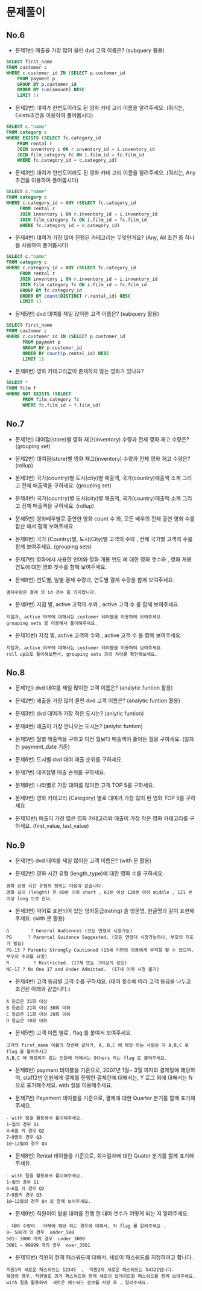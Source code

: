 # 문제풀이

## No.6
* 문제1번) 매출을 가장 많이 올린 dvd 고객 이름은? (subquery 활용)
```sql
SELECT first_name 
FROM customer c 
WHERE c.customer_id IN (SELECT p.customer_id
    FROM payment p
    GROUP BY p.customer_id
    ORDER BY sum(amount) DESC 
    LIMIT 1)
```
* 문제2번) 대여가 한번도이라도 된 영화 카테 고리 이름을 알려주세요. (쿼리는, Exists조건을 이용하여 풀어봅시다)
```sql
SELECT c."name" 
FROM category c
WHERE EXISTS (SELECT fc.category_id 
    FROM rental r 
    JOIN inventory i ON r.inventory_id = i.inventory_id 
    JOIN film_category fc ON i.film_id = fc.film_id
    WHERE fc.category_id = c.category_id)
```
* 문제3번) 대여가 한번도이라도 된 영화 카테 고리 이름을 알려주세요. (쿼리는, Any 조건을 이용하여 풀어봅시다)
```sql
SELECT c."name" 
FROM category c 
WHERE c.category_id = ANY (SELECT fc.category_id 
     FROM rental r 
     JOIN inventory i ON r.inventory_id = i.inventory_id 
     JOIN film_category fc ON i.film_id = fc.film_id
     WHERE fc.category_id = c.category_id)
```
* 문제4번) 대여가 가장 많이 진행된 카테고리는 무엇인가요? (Any, All 조건 중 하나를 사용하여 풀어봅시다)
```sql
SELECT c."name" 
FROM category c 
WHERE c.category_id = ANY (SELECT fc.category_id 
     FROM rental r 
     JOIN inventory i ON r.inventory_id = i.inventory_id 
     JOIN film_category fc ON i.film_id = fc.film_id
     GROUP BY fc.category_id
     ORDER BY count(DISTINCT r.rental_id) DESC 
     LIMIT 1)
```
* 문제5번) dvd 대여를 제일 많이한 고객 이름은? (subquery 활용)
```sql
SELECT first_name 
FROM customer c 
WHERE c.customer_id IN (SELECT p.customer_id
      FROM payment p
      GROUP BY p.customer_id
      ORDER BY count(p.rental_id) DESC 
      LIMIT 1)
```
* 문제6번) 영화 카테고리값이 존재하지 않는 영화가 있나요?
```sql
SELECT *
FROM film f 
WHERE NOT EXISTS (SELECT
      FROM film_category fc
      WHERE fc.film_id = f.film_id)
```
## No.7
* 문제1번) 대여점(store)별 영화 재고(inventory) 수량과 전체 영화 재고 수량은? (grouping set)

* 문제2번) 대여점(store)별 영화 재고(inventory) 수량과 전체 영화 재고 수량은? (rollup)

* 문제3번) 국가(country)별 도시(city)별 매출액, 국가(country)매출액 소계 그리고 전체 매출액을 구하세요. (grouping set)

* 문제4번) 국가(country)별 도시(city)별 매출액, 국가(country)매출액 소계 그리고 전체 매출액을 구하세요. (rollup)

* 문제5번) 영화배우별로  출연한 영화 count 수 와,   모든 배우의 전체 출연 영화 수를 합산 해서 함께 보여주세요.

* 문제6번) 국가 (Country)별, 도시(City)별  고객의 수와 ,  전체 국가별 고객의 수를 함께 보여주세요. (grouping sets)

* 문제7번) 영화에서 사용한 언어와  영화 개봉 연도 에 대한 영화  갯수와  , 영화 개봉 연도에 대한 영화 갯수를 함께 보여주세요.

* 문제8번) 연도별, 일별 결제  수량과,  연도별 결제 수량을 함께 보여주세요.
```
결제수량은 결제 의 id 갯수 를 의미합니다.
```

* 문제9번) 지점 별,  active 고객의 수와 ,   active 고객 수 를  함께 보여주세요.
```
지점과, active 여부에 대해서는 customer 테이블을 이용하여 보여주세요.
grouping sets 를 이용해서 풀이해주세요.
```

* 문제10번) 지점 별,  active 고객의 수와 ,   active 고객 수 를  함께 보여주세요.
```
지점과, active 여부에 대해서는 customer 테이블을 이용하여 보여주세요.
roll up으로 풀이해보면서, grouping sets 과의 차이를 확인해보세요.
```

## No.8
* 문제1번) dvd 대여를 제일 많이한 고객 이름은? (analytic funtion 활용)

* 문제2번) 매출을 가장 많이 올린 dvd 고객 이름은? (analytic funtion 활용)

* 문제3번) dvd 대여가 가장 적은 도시는? (anlytic funtion)

* 문제4번) 매출이 가장 안나오는 도시는? (anlytic funtion)

* 문제5번) 월별 매출액을 구하고 이전 월보다 매출액이 줄어든 월을 구하세요. (일자는 payment_date 기준)

* 문제6번) 도시별 dvd 대여 매출 순위를 구하세요.

* 문제7번) 대여점별 매출 순위를 구하세요.

* 문제8번) 나라별로 가장 대여를 많이한 고객 TOP 5를 구하세요.

* 문제9번) 영화 카테고리 (Category) 별로 대여가 가장 많이 된 영화 TOP 5를 구하세요

* 문제10번) 매출이 가장 많은 영화 카테고리와 매출이 가장 작은 영화 카테고리를 구하세요. (first_value, last_value)

## No.9
*  문제1번) dvd 대여를 제일 많이한 고객 이름은?   (with 문 활용)

*  문제2번) 영화 시간 유형 (length_type)에 대한 영화 수를 구하세요.
```
영화 상영 시간 유형의 정의는 다음과 같습니다.
영화 길이 (length) 은 60분 이하 short , 61분 이상 120분 이하 middle , 121 분이상 long 으로 한다.
```

*  문제3번) 약어로 표현되어 있는 영화등급(rating) 을 영문명, 한글명과 같이 표현해 주세요. (with 문 활용)
```
G        ? General Audiences (모든 연령대 시청가능)
PG      ? Parental Guidance Suggested. (모든 연령대 시청가능하나, 부모의 지도가 필요)
PG-13 ? Parents Strongly Cautioned (13세 미만의 아동에게 부적절 할 수 있으며, 부모의 주의를 요함)
R         ? Restricted. (17세 또는 그이상의 성인)
NC-17 ? No One 17 and Under Admitted.  (17세 이하 시청 불가)
```

*  문제4번) 고객 등급별 고객 수를 구하세요. (대여 횟수에 따라 고객 등급을 나누고 조건은 아래와 같습니다.)
```
A 등급은 31회 이상
B 등급은 21회 이상 30회 이하
C 등급은 11회 이상 20회 이하
D 등급은 10회 이하
```

*  문제5번) 고객 이름 별로 , flag  를 붙여서 보여주세요.
```
고객의 first_name 이름의 첫번째 글자가, A, B,C 에 해당 하는 사람은 각 A,B,C 로 flag 를 붙여주시고
A,B,C 에 해당하지 않는 인원에 대해서는 Others 라는 flag 로 붙여주세요.
```

*  문제6번) payment 테이블을 기준으로,  2007년 1월~ 3월 까지의 결제일에 해당하며,  staff2번 인원에게 결제를 진행한  결제건에 대해서는, Y 로그 외에 대해서는 N 으로 표기해주세요. with 절을 이용해주세요.

*  문제7번) Payement 테이블을 기준으로, 결제에 대한 Quarter 분기를 함께 표기해주세요.
```
- with 절을 활용해서 풀이해주세요.
1~월의 경우 Q1
4~6월 의 경우 Q2
7~9월의 경우 Q3
10~12월의 경우 Q4
```

*  문제8번) Rental 테이블을 기준으로,  회수일자에 대한 Quater 분기를 함께 표기해주세요.
```
- with 절을 활용해서 풀이해주세요.
1~월의 경우 Q1
4~6월 의 경우 Q2
7~9월의 경우 Q3
10~12월의 경우 Q4 로 함께 보여주세요.
```

*  문제9번) 직원이이  월별  대여를 진행 한  대여 갯수가 어떻게 되는 지 알려주세요.
```
- 대여 수량이   아래에 해당 하는 경우에 대해서, 각 flag 를 알려주세요 .
0~ 500개 의 경우  under_500
501~ 3000 개의 경우  under_3000
3001 ~ 99999 개의 경우  over_3001
```

*  문제10번) 직원의 현재 패스워드에 대해서, 새로이  패스워드를 지정하려고 합니다.
```
직원1의 새로운 패스워드는 12345  ,  직원2의 새로운 패스워드는 54321입니다.
해당의 경우, 직원별로 과거 패스워드와 현재 새로이 업데이트할 패스워드를 함께 보여주세요.
with 절을 활용하여  새로운 패스워드 정보를 저장 후 , 알려주세요.
```
